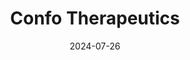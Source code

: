 ---  
layout: startup_page  
title: "Confo Therapeutics"  
id: "confotherapeutics.com"  
permalink: "/confotherapeuticsconfotherapeutics.com07262024/"  
website: "https://www.confotherapeutics.com/"  
funding_round: "Series B"  
funding_amount: "€60M"  
investors: "Ackermans & van Haaren (AvH), Driehaus Capital Management, Quest for Growth (QfG), BioGeneration Ventures (BGV), Capricorn Health-tech Fund (CHF), Fund+, MINTS (University of Michigan), Perceptive Advisors, Qbic, PMV, V-Bio Ventures, VIB, Wellington Partners"  
about: "Confo Therapeutics is a clinical-stage biotechnology company focused on discovering novel medicines targeting G-protein coupled receptors (GPCRs). They utilize a proprietary platform employing conformation-specific ConfoBodies® to identify small molecules and antibodies with desired pharmacology, building a pipeline of product candidates for metabolic and endocrine diseases."  
markets: "Biotechnology, Pharmaceuticals, Therapeutics"  
hq: "Zwijnaarde, Belgium, Belgium"  
founded_year: "2015"  
linkedin: "https://be.linkedin.com/company/confo-therapeutics"  
twitter: ""  
instagram: ""  
facebook: ""  
crunchbase: "https://www.crunchbase.com/organization/confo-therapeutics"  
pitchbook: "https://pitchbook.com/profiles/company/124261-84"  

date_display: "26-Jul-2024"  
date: "2024-07-26"

# SEO Optimization  
meta_title: "Confo Therapeutics - Series B Funding (€60M)"  
meta_description: "Confo Therapeutics, Confo Therapeutics is a clinical-stage biotechnology company focused on discovering novel medicines targeting G-protein coupled receptors (GPCRs). The..."  
meta_keywords: "Confo Therapeutics, Biotechnology, Pharmaceuticals, Therapeutics, Series B funding"  
canonical_url: "https://startup.projectstartups.com/confotherapeuticsconfotherapeutics.com07262024/"  
---